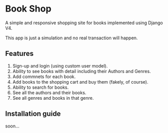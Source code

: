 # Book Shop

A simple and responsive shopping site for books implemented using Django V4.

This app is just a simulation and no real transaction will happen.

## Features

1. Sign-up and login (using custom user model).
2. Ability to see books with detail including their Authors and Genres.
3. Add commnets for each book.
4. Add books to the shopping cart and buy them (fakely, of course).
5. Ability to search for books.
6. See all the authors and their books.
7. See all genres and books in that genre.

## Installation guide

soon...
